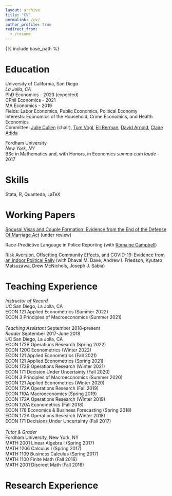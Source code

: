 ```yaml
---
layout: archive
title: "CV"
permalink: /cv/
author_profile: true
redirect_from:
  - /resume
---
```


{% include base_path %}

Education
======

University of California, San Diego<br>
*La Jolla, CA*<br>
PhD Economics - 2023 (expected)<br>
CPhil Economics - 2021<br>
MA Economics - 2019<br>
Fields: Labor Economics, Public Economics, Political Economy<br>
Interests: Economics of the Household, Crime Economics, and Health Economics<br>
Committee: [Julie Cullen](https://econweb.ucsd.edu/~jbcullen/) (chair), [Tom Vogl](http://tomvogl.com/), [Eli Berman](https://econweb.ucsd.edu/~elib/), [David Arnold](https://sites.google.com/site/davidhallarnold), [Claire Adida](https://claire.adida.net/) <br>

Fordham University<br>
*New York, NY*<br>
BSc in Mathematics and, with Honors, in Economics *summa cum laude* - 2017<br>


Skills
======
      
Stata, R, Quanteda, LaTeX


Working Papers
======

[Spousal Visas and Couple Formation: Evidence from the End of the Defense Of Marriage Act](https://osf.io/preprints/socarxiv/mzuwe/
) (under review)<br>

Race-Predictive Language in Police Reporting (with [Romaine Campbell](https://www.iq.harvard.edu/people/romaine-campbell))<br>

[Risk Aversion, Offsetting Community Effects, and COVID-19: Evidence from an Indoor Political Rally](https://www.nber.org/papers/w27522) (with Dhaval M. Dave, Andrew I. Friedson, Kyutaro Matsuzawa, Drew McNichols, Joseph J. Sabia)<br>


Teaching Experience 
======

*Instructor of Record*<br>
UC San Diego, La Jolla, CA<br>
ECON 121 Applied Econometrics (Summer 2022)<br>
ECON 3 Principles of Macroeconomics (Summer 2021)<br>
<br>
*Teaching Assistant* September 2018-present <br>
*Reader* September 2017-June 2018 <br>
UC San Diego, La Jolla, CA<br>
ECON 172B Operations Research (Spring 2022)<br>
ECON 120C Econometrics (Winter 2022)<br>
ECON 121 Applied Econometrics (Fall 2021)<br>
ECON 121 Applied Econometrics (Spring 2021)<br>
ECON 172B Operations Research (Winter 2021)<br>
ECON 171 Decision Under Uncertainty (Fall 2020)<br>
ECON 3 Principles of Macroeconomics (Summer 2020)<br>
ECON 121 Applied Econometrics (Winter 2020)<br>
ECON 172A Operations Research (Fall 2019)<br>
ECON 110A Macroeconomics (Spring 2019)<br>
ECON 172A Operations Research (Winter 2019)<br>
ECON 120A Econometrics (Fall 2018)<br>
ECON 178 Economics & Business Forecasting (Spring 2018)<br>
ECON 172A Operations Research (Winter 2018)<br>
ECON 171 Decisions Under Uncertainty (Fall 2017)<br>
<br>
*Tutor & Grader*<br>
Fordham University, New York, NY<br>
MATH 2001 Linear Algebra I (Spring 2017)<br>
MATH 1206 Calculus I (Spring 2017)<br>
MATH 1109 Business Calculus (Spring 2017)<br>
MATH 1100 Finite Math (Fall 2016)<br>
MATH 2001 Discreet Math (Fall 2016)<br>


Research Experience
======





<!-- Work experience                                    -->                                            
<!-- ======                                             -->                   
<!-- * Summer 2015: Research Assistant                  -->                                              
<!--   * Github University                              -->                                  
<!--   * Duties included: Tagging issues                -->                                                
<!--   * Supervisor: Professor Git                      -->                                          
<!--                                                    -->                                             
<!-- * Fall 2015: Research Assistant                    -->                                            
<!--   * Github University                              -->                                                  
<!--   * Duties included: Merging pull requests         -->                                       
<!--   * Supervisor: Professor Hub                      -->                                          
<!--                                                    -->                               
<!-- Skills                                             -->                                                                                   
<!-- ======                                             -->                                                   
<!-- * Skill 1                                          -->                                      
<!-- * Skill 2                                          -->                                                      
<!--   * Sub-skill 2.1                                  -->                                 
<!--   * Sub-skill 2.2                                  -->                              
<!--   * Sub-skill 2.3                                  -->                              
<!-- * Skill 3                                          -->                      
<!--                                                    -->                             
<!-- Publications                                       -->                         
<!-- ======                                             -->                   
<!--   <ul>{% for post in site.publications %}          -->                                      
<!--     {% include archive-single-cv.html %}           -->                                     
<!--   {% endfor %}</ul>                                -->                                
<!--                                                    -->                               
<!-- Talks                                              -->                                  
<!-- ======                                             -->                   
<!--   <ul>{% for post in site.talks %}                 -->               
<!--     {% include archive-single-talk-cv.html %}      -->                          
<!--   {% endfor %}</ul>                                -->                
<!--                                                    -->               
<!-- Teaching                                           -->                     
<!-- ======                                             -->                   
<!--   <ul>{% for post in site.teaching %}              -->                  
<!--     {% include archive-single-cv.html %}           -->                                     
<!--   {% endfor %}</ul>                                -->                                
<!--                                                    -->                               
<!-- Service and leadership                             -->
<!-- ======                                             -->
<!-- * Currently signed in to 43 different slack teams  -->
